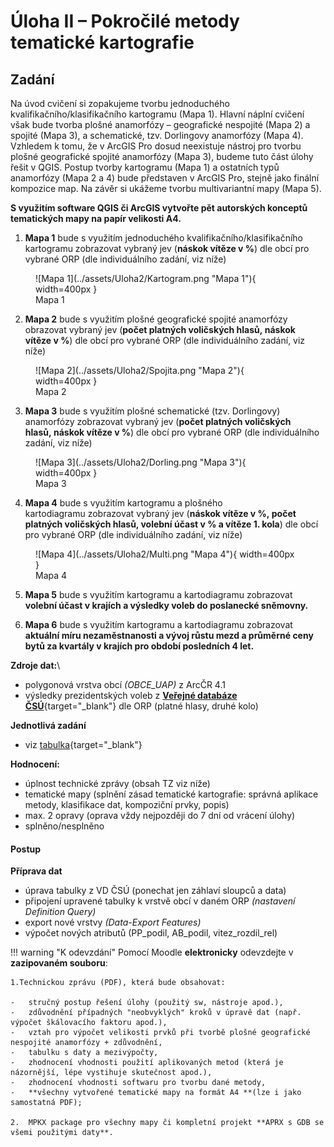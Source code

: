 # Úloha II – Pokročilé metody tematické kartografie

## Zadání 

Na úvod cvičení si zopakujeme tvorbu jednoduchého kvalifikačního/klasifikačního kartogramu (Mapa 1). Hlavní náplní cvičení však bude tvorba plošné anamorfózy – geografické nespojité (Mapa 2) a spojité (Mapa 3), a schematické, tzv. Dorlingovy anamorfózy (Mapa 4). Vzhledem k tomu, že v ArcGIS Pro dosud neexistuje nástroj pro tvorbu plošné geografické spojité anamorfózy (Mapa 3), budeme tuto část úlohy řešit v QGIS. Postup tvorby kartogramu (Mapa 1) a ostatních typů anamorfózy (Mapa 2 a 4) bude představen v ArcGIS Pro, stejně jako finální kompozice map. Na závěr si ukážeme tvorbu multivariantní mapy (Mapa 5).

**S využitím software QGIS či ArcGIS vytvořte pět autorských konceptů tematických mapy na papír velikosti A4.**

1.  **Mapa 1** bude s využitím jednoduchého kvalifikačního/klasifikačního kartogramu zobrazovat vybraný jev (**náskok vítěze v %**) dle obcí pro vybrané ORP (dle individuálního zadání, viz níže)

<figure markdown>
  ![Mapa 1](../assets/Uloha2/Kartogram.png "Mapa 1"){ width=400px }
  <figcaption>Mapa 1</figcaption>
</figure>

2.  **Mapa 2** bude s využitím plošné geografické spojité anamorfózy obrazovat vybraný jev (**počet platných voličských hlasů, náskok vítěze v %**) dle obcí pro vybrané ORP (dle individuálního zadání, viz níže)

<figure markdown>
  ![Mapa 2](../assets/Uloha2/Spojita.png "Mapa 2"){ width=400px }
  <figcaption>Mapa 2</figcaption>
</figure>

3.  **Mapa 3** bude s využitím plošné schematické (tzv. Dorlingovy) anamorfózy zobrazovat vybraný jev (**počet platných voličských hlasů, náskok vítěze v %**) dle obcí pro vybrané ORP (dle individuálního zadání, viz níže)

<figure markdown>
  ![Mapa 3](../assets/Uloha2/Dorling.png "Mapa 3"){ width=400px }
  <figcaption>Mapa 3</figcaption>
</figure>

4.  **Mapa 4** bude s využitím kartogramu a plošného kartodiagramu zobrazovat vybraný jev (**náskok vítěze v %, počet platných voličských hlasů, volební účast v % a vítěze 1.  kola**) dle obcí pro vybrané ORP (dle individuálního zadání, viz níže)

<figure markdown>
  ![Mapa 4](../assets/Uloha2/Multi.png "Mapa 4"){ width=400px }
  <figcaption>Mapa 4</figcaption>
</figure>

5.  **Mapa 5** bude s využitím kartogramu a kartodiagramu zobrazovat **volební účast v krajích a výsledky voleb do poslanecké sněmovny.**

6.  **Mapa 6** bude s využitím kartogramu a kartodiagramu zobrazovat **aktuální míru nezaměstnanosti a vývoj růstu mezd a průměrné ceny bytů za kvartály v krajích pro období posledních 4 let.**

**Zdroje dat:**\

-   polygonová vrstva obcí *(OBCE_UAP)* z ArcČR 4.1
-   výsledky prezidentských voleb z [**Veřejné databáze ČSÚ**](https://vdb.czso.cz/vdbvo2/faces/cs/index.jsf?page=vystup-objekt-parametry&z=T&f=TABULKA&sp=A&skupId=5033&katalog=34015&pvo=VOLDPR202302-OB-OR&str=v103&v=v101__VOLKOLO__1059__1){target="_blank"} dle ORP (platné hlasy, druhé kolo)

**Jednotlivá zadání**

-   viz [tabulka](https://moodle-vyuka.cvut.cz/draftfile.php/12299/user/draft/671901552/155KAT3_Uloha2_zadani_2024.xlsx){target="_blank"}

**Hodnocení:**

-   úplnost technické zprávy (obsah TZ viz níže)
-   tematické mapy (splnění zásad tematické kartografie: správná aplikace metody, klasifikace dat, kompoziční prvky, popis)
-   max. 2 opravy (oprava vždy nejpozději do 7 dní od vrácení úlohy)
-   splněno/nesplněno

#### Postup

**Příprava dat**

-   úprava tabulky z VD ČSÚ (ponechat jen záhlaví sloupců a data) 
-   připojení upravené tabulky k vrstvě obcí v daném ORP *(nastavení Definition Query)*
-   export nové vrstvy *(Data-Export Features)*
-   výpočet nových atributů (PP_podil, AB_podil, vitez_rozdil_rel) 

!!! warning "K odevzdání"
    Pomocí Moodle **elektronicky** odevzdejte v **zazipovaném souboru**:

    1.Technickou zprávu (PDF), která bude obsahovat:

    -   stručný postup řešení úlohy (použitý sw, nástroje apod.),
    -   zdůvodnění případných "neobvyklých" kroků v úpravě dat (např. výpočet škálovacího faktoru apod.),
    -   vztah pro výpočet velikosti prvků při tvorbě plošné geografické nespojité anamorfózy + zdůvodnění,
    -   tabulku s daty a mezivýpočty,
    -   zhodnocení vhodnosti použití aplikovaných metod (která je názornější, lépe vystihuje skutečnost apod.),
    -   zhodnocení vhodnosti softwaru pro tvorbu dané metody,
    -   **všechny vytvořené tematické mapy na formát A4 **(lze i jako samostatná PDF);

    2.  MPKX package pro všechny mapy či kompletní projekt **APRX s GDB se všemi použitými daty**.